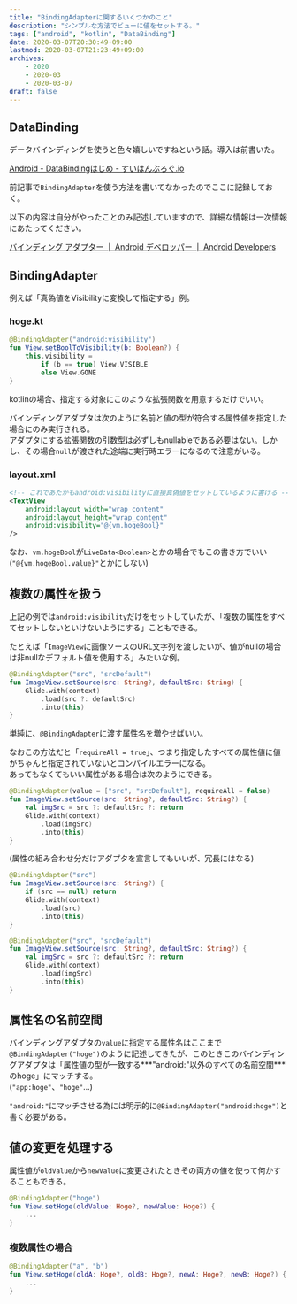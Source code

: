 ```yaml
---
title: "BindingAdapterに関するいくつかのこと"
description: "シンプルな方法でビューに値をセットする。"
tags: ["android", "kotlin", "DataBinding"]
date: 2020-03-07T20:30:49+09:00
lastmod: 2020-03-07T21:23:49+09:00
archives:
    - 2020
    - 2020-03
    - 2020-03-07
draft: false
---
```


## DataBinding

データバインディングを使うと色々嬉しいですねという話。導入は前書いた。

[Android - DataBindingはじめ - すいはんぶろぐ.io](/posts/2020/01_02_00_beginning_of_data_binding/)

前記事で`BindingAdapter`を使う方法を書いてなかったのでここに記録しておく。

以下の内容は自分がやったことのみ記述していますので、詳細な情報は一次情報にあたってください。

[バインディング アダプター &nbsp;|&nbsp; Android デベロッパー &nbsp;|&nbsp; Android Developers](https://developer.android.com/topic/libraries/data-binding/binding-adapters)

## BindingAdapter

例えば「真偽値をVisibilityに変換して指定する」例。

### hoge.kt

```kt
@BindingAdapter("android:visibility")
fun View.setBoolToVisibility(b: Boolean?) {
    this.visibility =
        if (b == true) View.VISIBLE
        else View.GONE
}
```

kotlinの場合、指定する対象にこのような拡張関数を用意するだけでいい。

バインディングアダプタは次のように名前と値の型が符合する属性値を指定した場合にのみ実行される。  
アダプタにする拡張関数の引数型は必ずしもnullableである必要はない。しかし、その場合`null`が渡された途端に実行時エラーになるので注意がいる。

### layout.xml

```xml
<!-- これであたかもandroid:visibilityに直接真偽値をセットしているように書ける -->
<TextView
    android:layout_width="wrap_content"
    android:layout_height="wrap_content"
    android:visibility="@{vm.hogeBool}"
/>
```

なお、`vm.hogeBool`が`LiveData<Boolean>`とかの場合でもこの書き方でいい(`"@{vm.hogeBool.value}"`とかにしない)

## 複数の属性を扱う

上記の例では`android:visibility`だけをセットしていたが、「複数の属性をすべてセットしないといけないようにする」こともできる。

たとえば「`ImageView`に画像ソースのURL文字列を渡したいが、値がnullの場合は非nullなデフォルト値を使用する」みたいな例。

```kt
@BindingAdapter("src", "srcDefault")
fun ImageView.setSource(src: String?, defaultSrc: String) {
    Glide.with(context)
        .load(src ?: defaultSrc)
        .into(this)
}
```

単純に、`@BindingAdapter`に渡す属性名を増やせばいい。

なおこの方法だと「`requireAll = true`」、つまり指定したすべての属性値に値がちゃんと指定されていないとコンパイルエラーになる。  
あってもなくてもいい属性がある場合は次のようにできる。

```kt
@BindingAdapter(value = ["src", "srcDefault"], requireAll = false)
fun ImageView.setSource(src: String?, defaultSrc: String?) {
    val imgSrc = src ?: defaultSrc ?: return
    Glide.with(context)
        .load(imgSrc)
        .into(this)
}
```

(属性の組み合わせ分だけアダプタを宣言してもいいが、冗長にはなる)

```kt
@BindingAdapter("src")
fun ImageView.setSource(src: String?) {
    if (src == null) return
    Glide.with(context)
        .load(src)
        .into(this)
}

@BindingAdapter("src", "srcDefault")
fun ImageView.setSource(src: String?, defaultSrc: String?) {
    val imgSrc = src ?: defaultSrc ?: return
    Glide.with(context)
        .load(imgSrc)
        .into(this)
}
```

## 属性名の名前空間

バインディングアダプタの`value`に指定する属性名はここまで`@BindingAdapter("hoge")`のように記述してきたが、このときこのバインディングアダプタは「属性値の型が一致する***"android:"以外のすべての名前空間***のhoge」にマッチする。  
(`"app:hoge"`、`"hoge"`...)

`"android:"`にマッチさせる為には明示的に`@BindingAdapter("android:hoge")`と書く必要がある。

## 値の変更を処理する

属性値が`oldValue`から`newValue`に変更されたときその両方の値を使って何かすることもできる。

```kt
@BindingAdapter("hoge")
fun View.setHoge(oldValue: Hoge?, newValue: Hoge?) {
    ...
}
```

### 複数属性の場合

```kt
@BindingAdapter("a", "b")
fun View.setHoge(oldA: Hoge?, oldB: Hoge?, newA: Hoge?, newB: Hoge?) {
    ...
}
```
